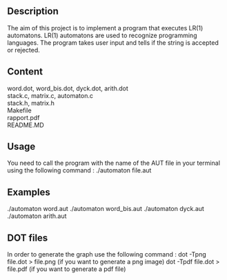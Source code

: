 ## Description

The aim of this project is to implement a program that executes LR(1) automatons.
LR(1) automatons are used to recognize programming languages.
The program takes user input and tells if the string is accepted or rejected.


## Content

word.dot, word_bis.dot, dyck.dot, arith.dot <br />
stack.c, matrix.c, automaton.c <br />
stack.h, matrix.h <br />
Makefile <br />
rapport.pdf <br />
README.MD


## Usage

You need to call the program with the name of the AUT file in your terminal using the following command : ./automaton file.aut


## Examples

./automaton word.aut
./automaton word_bis.aut
./automaton dyck.aut
./automaton arith.aut


## DOT files

In order to generate the graph use the following command :
dot -Tpng file.dot > file.png (if you want to generate a png image)
dot -Tpdf file.dot > file.pdf (if you want to generate a pdf file)

